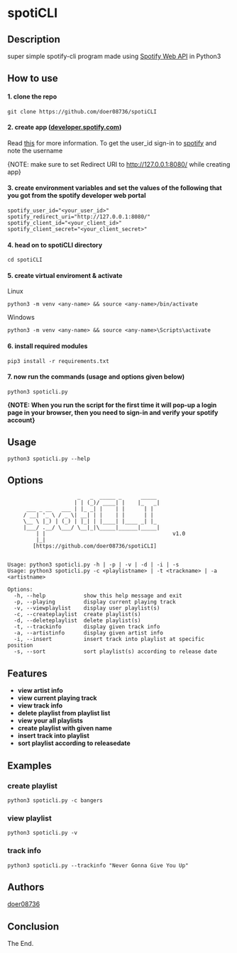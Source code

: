 # spotiCLI

## Description
super simple spotify-cli program made using [Spotify Web API](https://spotipy.readthedocs.io/) in Python3

## How to use
#### 1. clone the repo
```
git clone https://github.com/doer08736/spotiCLI
```

#### 2. create app ([developer.spotify.com](https://developer.spotify.com/dashboard))
Read [this](https://developer.spotify.com/documentation/web-api) for more information. To get the user_id sign-in to [spotify](https://spotify.com) and note the username

{NOTE: make sure to set Redirect URI to http://127.0.0.1:8080/ while creating app}

#### 3. create environment variables and set the values of the following that you got from the spotify developer web portal
```
spotify_user_id="<your_user_id>"
spotify_redirect_uri="http://127.0.0.1:8080/"
spotify_client_id="<your_client_id>"
spotify_client_secret="<your_client_secret>"
```

#### 4. head on to spotiCLI directory
```
cd spotiCLI
```

#### 5. create virtual enviroment & activate
Linux
```
python3 -m venv <any-name> && source <any-name>/bin/activate
```
Windows
```
python3 -m venv <any-name> && source <any-name>\Scripts\activate
```

#### 6. install required modules
```
pip3 install -r requirements.txt
```

#### 7. now run the commands (usage and options given below)
```
python3 spoticli.py
```

**{NOTE: When you run the script for the first time it will pop-up a login page in your browser, then you need to sign-in and verify your spotify account}**

## Usage
```
python3 spoticli.py --help
```

## Options
```
                      _   _  _____ _      _____ 
                     | | (_)/ ____| |    |_   _|
      ___ _ __   ___ | |_ _| |    | |      | |  
     / __| '_ \ / _ \| __| | |    | |      | |  
     \__ \ |_) | (_) | |_| | |____| |____ _| |_ 
     |___/ .__/ \___/ \__|_|\_____|______|_____|
         | |                                        v1.0
         |_|
        [https://github.com/doer08736/spotiCLI] 


Usage: python3 spoticli.py -h | -p | -v | -d | -i | -s
Usage: python3 spoticli.py -c <playlistname> | -t <trackname> | -a <artistname>

Options:
  -h, --help            show this help message and exit
  -p, --playing         display current playing track
  -v, --viewplaylist    display user playlist(s)
  -c, --createplaylist  create playlist(s)
  -d, --deleteplaylist  delete playlist(s)
  -t, --trackinfo       display given track info
  -a, --artistinfo      display given artist info
  -i, --insert          insert track into playlist at specific position
  -s, --sort            sort playlist(s) according to release date
```
## Features
* **view artist info**
* **view current playing track**
* **view track info**
* **delete playlist from playlist list**
* **view your all playlists**
* **create playlist with given name**
* **insert track into playlist**
* **sort playlist according to releasedate**

## Examples
### create playlist
```
python3 spoticli.py -c bangers
```

### view playlist
```
python3 spoticli.py -v
```

### track info
```
python3 spoticli.py --trackinfo "Never Gonna Give You Up"
```

## Authors
[doer08736](https://github.com/doer08736)

## Conclusion
The End.
